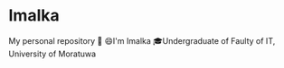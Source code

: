 # Imalka
My personal repository
:wave:
:smile:I'm Imalka
:mortar_board:Undergraduate of Faulty of IT, University of Moratuwa

